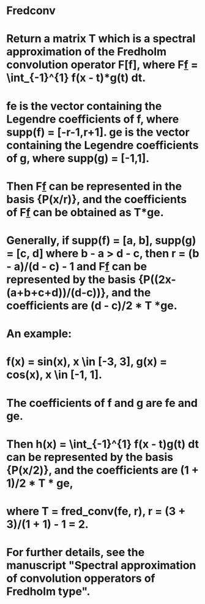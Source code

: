 # Fredconv

# Return a matrix T which is a spectral approximation of the Fredholm convolution operator F[f], where F[f](g) = \int_{-1}^{1} f(x - t)*g(t) dt.
# fe is the vector containing the Legendre coefficients of f, where supp(f) = [-r-1,r+1]. ge is the vector containing the Legendre coefficients of g, where supp(g) = [-1,1].
# Then F[f](g) can be represented in the basis {P(x/r)}, and the coefficients of F[f](g) can be obtained as T*ge.
#
# Generally, if supp(f) = [a, b], supp(g) = [c, d] where b - a > d - c, then r = (b - a)/(d - c) - 1 and F[f](g) can be represented by the basis {P((2x-(a+b+c+d))/(d-c))}, and the coefficients are (d - c)/2 * T *ge.
#
# An example:
#          f(x) = sin(x), x \in [-3, 3],  g(x) = cos(x), x \in [-1, 1]. 
#          The coefficients of f and g are fe and ge.          
#          Then h(x) = \int_{-1}^{1} f(x - t)g(t) dt  can be represented by the basis {P(x/2)}, and the coefficients are (1 + 1)/2 * T * ge,
#          where T = fred_conv(fe, r), r = (3 + 3)/(1 + 1) - 1 = 2.
#
# For further details, see the manuscript "Spectral approximation of convolution opperators of Fredholm type".
